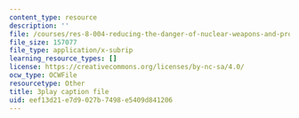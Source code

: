 ```yaml
---
content_type: resource
description: ''
file: /courses/res-8-004-reducing-the-danger-of-nuclear-weapons-and-proliferation-january-iap-2015/eef13d21e7d9027b7498e5409d841206_clG-JuzTxrI.srt
file_size: 157077
file_type: application/x-subrip
learning_resource_types: []
license: https://creativecommons.org/licenses/by-nc-sa/4.0/
ocw_type: OCWFile
resourcetype: Other
title: 3play caption file
uid: eef13d21-e7d9-027b-7498-e5409d841206
---
```

